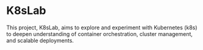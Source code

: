 # K8sLab
This project, K8sLab, aims to explore and experiment with Kubernetes (k8s) to deepen understanding of container orchestration, cluster management, and scalable deployments. 

